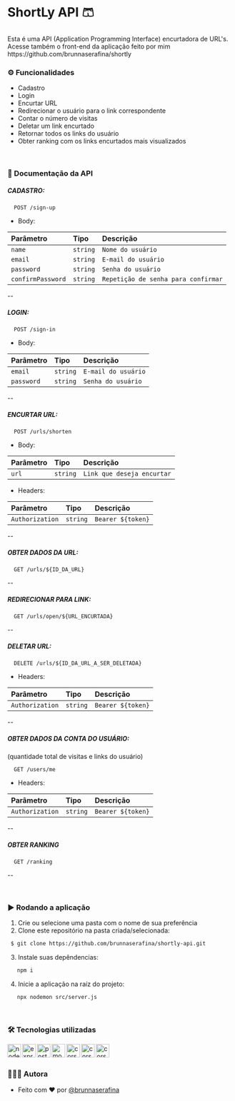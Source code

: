 <h1 align="left">ShortLy API 🩳</h1>

###

<p align="left">Esta é uma API (Application Programming Interface) encurtadora de URL's. Acesse também o front-end da aplicação feito por mim https://github.com/brunnaserafina/shortly </p>

###

### ⚙️ Funcionalidades

- Cadastro
- Login
- Encurtar URL
- Redirecionar o usuário para o link correspondente
- Contar o número de visitas
- Deletar um link encurtado
- Retornar todos os links do usuário
- Obter ranking com os links encurtados mais visualizados

</br>

### 📄 Documentação da API

##### CADASTRO:

```http
  POST /sign-up
```
- Body:

| Parâmetro        | Tipo     | Descrição                           |
| :--------------- | :------- | :-----------------------------------|
| `name`           | `string` | `Nome do usuário`                   |
| `email`          | `string` | `E-mail do usuário`                 |
| `password`       | `string` | `Senha do usuário`                  |
| `confirmPassword`| `string` | `Repetição de senha para confirmar` |

--
##### LOGIN:

```http
  POST /sign-in
```
- Body:

| Parâmetro  | Tipo     | Descrição           |
| :--------- | :------- | :-------------------|
| `email`    | `string` | `E-mail do usuário` |
| `password` | `string` | `Senha do usuário`  |

--

##### ENCURTAR URL:

```http
  POST /urls/shorten
```

- Body:

| Parâmetro  | Tipo     | Descrição                  |
| :--------- | :------- | :--------------------------|
| `url`      | `string` | `Link que deseja encurtar` |

- Headers:

| Parâmetro      | Tipo     | Descrição         |
| :--------------| :------- | :-----------------|
| `Authorization`| `string` | `Bearer ${token}` |

--

##### OBTER DADOS DA URL:

```http
  GET /urls/${ID_DA_URL}
```

--

##### REDIRECIONAR PARA LINK:

```http
  GET /urls/open/${URL_ENCURTADA}
```

--

##### DELETAR URL:

```http
  DELETE /urls/${ID_DA_URL_A_SER_DELETADA}
```

- Headers:

| Parâmetro      | Tipo     | Descrição         |
| :--------------| :------- | :-----------------|
| `Authorization`| `string` | `Bearer ${token}` |

--

##### OBTER DADOS DA CONTA DO USUÁRIO:
  (quantidade total de visitas e links do usuário)

```http
  GET /users/me
```

- Headers:

| Parâmetro      | Tipo     | Descrição         |
| :--------------| :------- | :-----------------|
| `Authorization`| `string` | `Bearer ${token}` |

--

##### OBTER RANKING

```http
  GET /ranking
```

--

</br>

### ▶️ Rodando a aplicação

1. Crie ou selecione uma pasta com o nome de sua preferência
2. Clone este repositório na pasta criada/selecionada:

```bash
 $ git clone https://github.com/brunnaserafina/shortly-api.git
```
3. Instale suas depêndencias:

```bash
   npm i
```

4. Inicie a aplicação na raíz do projeto:

```bash
   npx nodemon src/server.js
```

</br>

### 🛠️ Tecnologias utilizadas

 <img align="left" alt="node" height="30px" src="https://img.shields.io/badge/node.js-6DA55F?style=for-the-badge&logo=node.js&logoColor=white" />
 <img align="left" alt="express" height="30px" src="https://img.shields.io/badge/express.js-%23404d59.svg?style=for-the-badge&logo=express&logoColor=%2361DAFB" />

 <img align="left" alt="postgresql" height="30px" src="https://img.shields.io/badge/postgres-%23316192.svg?style=for-the-badge&logo=postgresql&logoColor=white" />
 <img align="left" alt="mongodb" height="30px" src="https://img.shields.io/badge/bcrypt-%20-green" />
 <img align="left" alt="cors" height="30px" src="https://img.shields.io/badge/cors-%20-red" />
 <img align="left" alt="cors" height="30px" src="https://img.shields.io/badge/day-JS%20-orange" />
 <img align="left" alt="cors" height="30px" src="https://img.shields.io/badge/uuid-%20-brightgreen" />
 


</br>
</br>

### 🙇🏻‍♀️ Autora

- Feito com ❤️ por [@brunnaserafina](https://www.github.com/brunnaserafina)

